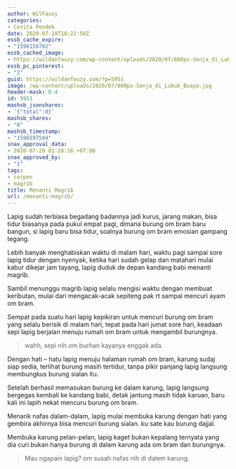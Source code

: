 ```yaml
---
author: WilFauzy
categories:
- Cerita Pendek
date: 2020-07-28T18:22:58Z
essb_cache_expire:
- "1596156702"
essb_cached_image:
- https://wildanfauzy.com/wp-content/uploads/2020/07/800px-Senja_di_Lubuk_Buaya.jpg
essb_pc_pinterest:
- "2"
guid: https://wildanfauzy.com/?p=5951
image: /wp-content/uploads/2020/07/800px-Senja_di_Lubuk_Buaya.jpg
header-mask: 0.4
id: 5951
mashsb_jsonshares:
- '{"total":0}'
mashsb_shares:
- "0"
mashsb_timestamp:
- "1596597594"
snax_approval_data:
- 2020-07-29 01:28:16 +07:00
snax_approved_by:
- "1"
tags:
- cerpen
- magrib
title: Menanti Magrib
url: /menanti-magrib/
---
```


Lapig sudah terbiasa begadang badannya jadi kurus, jarang makan, bisa tidur biasanya pada pukul empat pagi, dimana burung om bram baru bangun, si lapig baru bisa tidur, soalnya burung om bram emosian gampang tegang.&nbsp;

Lebih banyak menghabiskan waktu di malam hari, waktu pagi sampai sore lapig tidur dengan nyenyak, ketika hari sudah gelap dan matahari mulai kabur dikejar jam tayang, lapig duduk de depan kandang babi menanti magrib.&nbsp;

Sambil menunggu magrib lapig selalu mengisi waktu dengan membuat keributan, mulai dari mengacak-acak sepiteng pak rt sampai mencuri ayam om bram.&nbsp;

Sempat pada suatu hari lapig kepikiran untuk mencuri burung om bram yang selalu berisik di malam hari, tepat pada hari jumat sore hari, keadaan sepi lapig berjalan menuju rumah om bram untuk mengambil burungnya.&nbsp;

> wahh, sepi nih om burhan kayanya enggak ada.&nbsp;

Dengan hati &#8211; hatu lapig menuju halaman rumah om bram, karung sudaj siap sedia, terlihat burung masih tertidur, tanpa pikir panjang lapig langsung membungkus burung sialan itu.&nbsp;

Setelah berhasil memasukan burung ke dalam karung, lapig langsung bergegas kembali ke kandang babi, detak jantung masih tidak karuan, baru kali ini lapih nekat mencuru burung om bram.&nbsp;

Menarik nafas dalam-dalam, lapig mulai membuka karung dengan hati yang gembira akhirnya bisa mencuri burung sialan. ku sate kau burung dajjal.&nbsp;

Membuka karung pelan-pelan, lapig kaget bukan kepalang ternyata yang dia curi bukan hanya burung di dalam karung ada om bram dan burungnya.&nbsp;

> Mau ngapain lapig? om susah nafas nih di dalem karung.&nbsp;